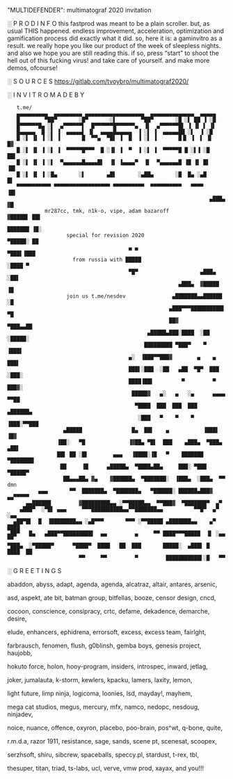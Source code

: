 ﻿"MULTIDEFENDER": multimatograf 2020 invitation

   ░ P R O D   I N F O
this fastprod was meant to be a plain scroller. but, as usual THIS happened.
endless improvement, acceleration, optimization and gamification process did
exactly what it did. so, here it is: a gaminvitro as a result.
we really hope you like our product of the week of sleepless nights.
and also we hope you are still reading this. if so, press “start” to shoot
the hell out of this fucking virus!
and take care of yourself. and make more demos, ofcourse!

  ░ S O U R C E S
https://gitlab.com/tvoybro/multimatograf2020/


   ░ I N V I T R O   M A D E   B Y

       t.me/
       ▄▄▄▄▄▄▄▄▄▄  ▄▄▄▄▄▄▄▄▄ ▄▄▄▄▄▄▄▄▄▄▄▄▄▄▄▄▄▄▄  ▄▄▄▄▄▄▄▄▄▄▄▄▄▄  ▄▄▄▄▄
       █        ▀██▀       ░█▀       ░▌        ▀██▀       ░█ ░▌ ██ ▐ ░█
       █▀▀▀▀▀▀█▄ ░▌  ▄▀▀▀▀▀▀▌  █▀▀▀▀▀▀█▀▀▀▀▀▀▄  ▐▌  ▄▀▀▀▀▀▀█▌ ▐ ▐▌ ▌ ▐▌
       █▄▄▄▄▄  █ ░▌ ▐  ▄▄▄▄▄▌ ▐▌  ▄▄▄▄█▄▄▄▄▄  ▐ ░▌ ▐  ▄▄▄▄▄██ ░▌  ▐ ░█
       █ ░▌ ▐▌ ▐ ░▌ ▐       █  ▀▀▄  ▀█▌ ▐  █  ▐ ░▌ ▐       █▐▌ ▐  ▌ ▐▌      █▓
       █ ░▌ ▐▌ ▐ ░▌ ▐  ▀▀▀▀▀█▀▀▀  █ ░▐▌ ▐  ▀  ▐ ░▌ ▐  ▀▀▀▀▀█ █ ░▌▐ ░█      ██▌
       █ ░▌ ▐▌ ▐ ░▌  ▀▄▄▄▄▄▄█▄▄▄▄█▌  ▐▌ ▐▄▄▄▄▀  ▐▌  ▀▄▄▄▄▄▄█ ▐█ ▐▌ █▌     ▐█▌
       █ ░▌ ▐▌ ▐ ░█▄       ░▌       ▄█▌       ░▄██▄       ░█  █▄ ░▄█       █▌
       ▀▀▀▀▀▀▀▀▀▀▀ ▀▀▀▀▀▀▀▀▀▀▀▀▀▀▀▀▀▀ ▀▀▀▀▀▀▀▀▀▀  ▀▀▀▀▀▀▀▀▀▀   ▀▀▀▀        ▐█▌
                                                                     ▄███▄  ▓█
                mr287cc, tmk, n1k-o, vipe, adam bazaroff            ▓█████▌ ██▌
                                                                    ███████ ▐█░
                       special for revision 2020                     ▀█████░ ██
                                           ▄ ▄                         ▀███▌▐███
                         from russia with █████                         ░████ ▀
                                           ▀█▀                    ▄███▄  ░██▌
                                                           ▄███▄  ▓█████  ▐█
                       join us t.me/nesdev               ▄███████▄▄██████ ░█
                                                        ▄███▀▀▀██████████▌ ▀█
                                                        ██▓          ▀███▄▄██
                                                 ▄█████▄███░████  ░██  ░█████░
                                                █████████ ▀███▀    ▀     ▐███▌
                                           ▄░  ▐███▀▀███▓        ▄    ▄   ███▌
                                           ███▌░███  ░██   ▄██  ▀█▀  ███  ░███░
                                           ████▐██▌         ▀         ▀    ███▓░
                                            █████▓   ▄░   ▄   ░▄      ▄▄▄▄  ▀▀██
                                             ▀████  ███  ███  ███   ▄██████▄
                                              ░███   ▀    ▀    ▀   ▐███░▀▀███
                      ▄█████                █▄  ██▌    ▄           ▐███▌  ▐█▓
                    ▐██░   ▀█              ▐▓██▄ ▀█▌  ███    ▄███▄  ▀███▄ ▄██▌
                    ██▌ ██ ░█▌        ▄▄▄   ▐████░▐█   ▀    ███████  ▀███████▌
                     ██     ▐█      ▄█████▄  ▀████▄██▄     ███░ ▀███  ▀█████▀
                      ██▄▄▄██▄ ▓▄    ▓██████▄  ▀███████░  ▐███▄  ░███▄  ▀▀   dmn
              ▄▄▄       ▀▀  ███████▄  ▀███████▄   ▀██████░ ██████▄███▓   ▄▄▀▀▀▀▀
          ▄▄██████         ▓█████████▄▄ ░▀▀█████▄▄  ▀▀███▓  ▀███████▀  ▄▀
        ▄███▀  ░▀█▌ ▄▄▄     ▀▀▀██████████▄▄▀▀███████▄▄          ▀▀█▀  ▄▀  ░▄▄
      ▄██▀█▌  █  ▐████████▄▄ ░▄█▀▀▀       ▀▀▀ ░▀▀█████ ▄███████▄▄    ▄▀   ████
    ▄██▀   █▄   ▄███▀▀█████████▌  ▄▄         ▄     ▀▀ ████▀▀▀█████  ▐▌ ░▄▄ ▀▀
    ▀███▄  ░▀█████▀      ▀████▀  ████   ██  ███       █████░  ▄███▌ █  ████  ██
                           ▀▀     ▀▀         ▀         ███████████▌░█   ▀▀

  ░ G R E E T I N G S

 abaddon,  abyss, adapt,  agenda, agenda,  alcatraz,  altair, antares, arsenic,

 asd, aspekt,  ate bit,  batman group,  bitfellas,  booze, censor design, cncd,

 cocoon, conscience, consipracy,  crtc,  defame, dekadence,  demarche,  desire,

 elude,  enhancers,  ephidrena,   errorsoft,  excess,   excess team,  fairlght,

 farbrausch,  fenomen,  flush,  g0blinsh, gemba boys, genesis project, haujobb,

 hokuto  force,  holon,  hooy-program,  insiders,  introspec,  inward,  jetlag,

 joker,  jumalauta,   k-storm,   kewlers,  kpacku,   lamers,   laxity,   lemon,

 light  future,  limp  ninja,  logicoma,   loonies,   lsd,   mayday!,   mayhem,

 mega cat studios,  megus,  mercury,  mfx,  namco,  nedopc, nesdoug,  ninjadev,

 noice, nuance, offence, oxyron, placebo,  poo-brain,  pos^wt,  q-bone,  quite,

 r.m.d.a,  razor 1911,  resistance,  sage,  sands, scene pt, scenesat, scoopex,

 serzhsoft,  shiru,  sibcrew,  spaceballs,  speccy.pl,  stardust,  t-rex,  tbl,

 thesuper, titan, triad, ts-labs, ucl, verve, vmw prod, xayax, and you!!!
